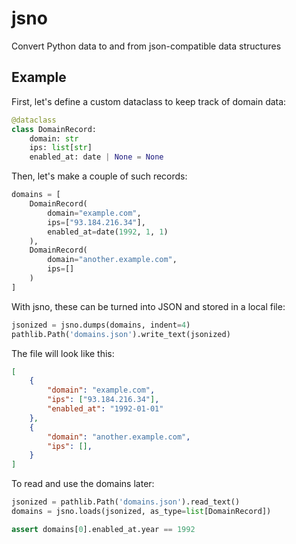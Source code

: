 # jsno
Convert Python data to and from json-compatible data structures

## Example


First, let's define a custom dataclass to keep track of domain data:

```py
@dataclass
class DomainRecord:
    domain: str
    ips: list[str]
    enabled_at: date | None = None
```

Then, let's make a couple of such records:

```py
domains = [
    DomainRecord(
        domain="example.com",
        ips=["93.184.216.34"],
        enabled_at=date(1992, 1, 1)
    ),
    DomainRecord(
        domain="another.example.com",
        ips=[]
    )
]
```

With jsno, these can be turned into JSON and stored in a local file:

```py
jsonized = jsno.dumps(domains, indent=4)
pathlib.Path('domains.json').write_text(jsonized)
```

The file will look like this:

```json
[
    {
        "domain": "example.com",
        "ips": ["93.184.216.34"],
        "enabled_at": "1992-01-01"
    },
    {
        "domain": "another.example.com",
        "ips": [],
    }
]

```


To read and use the domains later:

```py
jsonized = pathlib.Path('domains.json').read_text()
domains = jsno.loads(jsonized, as_type=list[DomainRecord])

assert domains[0].enabled_at.year == 1992
```


